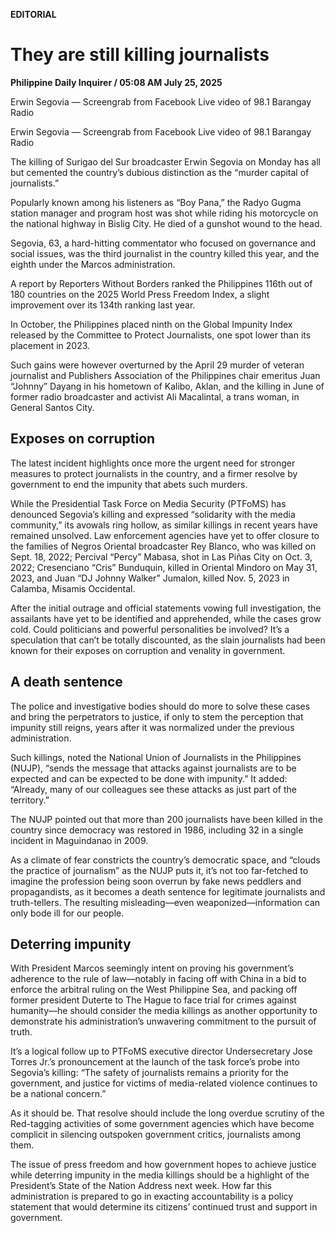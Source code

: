 **EDITORIAL**

# They are still killing journalists

****Philippine Daily Inquirer / 05:08 AM July 25, 2025****

Erwin Segovia — Screengrab from Facebook Live video of 98.1 Barangay Radio


Erwin Segovia — Screengrab from Facebook Live video of 98.1 Barangay Radio

The killing of Surigao del Sur broadcaster Erwin Segovia on Monday has all but cemented the country’s dubious distinction as the “murder capital of journalists.”

Popularly known among his listeners as “Boy Pana,” the Radyo Gugma station manager and program host was shot while riding his motorcycle on the national highway in Bislig City. He died of a gunshot wound to the head.

Segovia, 63, a hard-hitting commentator who focused on governance and social issues, was the third journalist in the country killed this year, and the eighth under the Marcos administration.

A report by Reporters Without Borders ranked the Philippines 116th out of 180 countries on the 2025 World Press Freedom Index, a slight improvement over its 134th ranking last year.

In October, the Philippines placed ninth on the Global Impunity Index released by the Committee to Protect Journalists, one spot lower than its placement in 2023.

Such gains were however overturned by the April 29 murder of veteran journalist and Publishers Association of the Philippines chair emeritus Juan “Johnny” Dayang in his hometown of Kalibo, Aklan, and the killing in June of former radio broadcaster and activist Ali Macalintal, a trans woman, in General Santos City.

## Exposes on corruption

The latest incident highlights once more the urgent need for stronger measures to protect journalists in the country, and a firmer resolve by government to end the impunity that abets such murders.

While the Presidential Task Force on Media Security (PTFoMS) has denounced Segovia’s killing and expressed “solidarity with the media community,” its avowals ring hollow, as similar killings in recent years have remained unsolved. Law enforcement agencies have yet to offer closure to the families of Negros Oriental broadcaster Rey Blanco, who was killed on Sept. 18, 2022; Percival “Percy” Mabasa, shot in Las Piñas City on Oct. 3, 2022; Cresenciano “Cris” Bunduquin, killed in Oriental Mindoro on May 31, 2023, and Juan “DJ Johnny Walker” Jumalon, killed Nov. 5, 2023 in Calamba, Misamis Occidental.

After the initial outrage and official statements vowing full investigation, the assailants have yet to be identified and apprehended, while the cases grow cold. Could politicians and powerful personalities be involved? It’s a speculation that can’t be totally discounted, as the slain journalists had been known for their exposes on corruption and venality in government.

## A death sentence

The police and investigative bodies should do more to solve these cases and bring the perpetrators to justice, if only to stem the perception that impunity still reigns, years after it was normalized under the previous administration.

Such killings, noted the National Union of Journalists in the Philippines (NUJP), “sends the message that attacks against journalists are to be expected and can be expected to be done with impunity.” It added: “Already, many of our colleagues see these attacks as just part of the territory.”

The NUJP pointed out that more than 200 journalists have been killed in the country since democracy was restored in 1986, including 32 in a single incident in Maguindanao in 2009.

As a climate of fear constricts the country’s democratic space, and “clouds the practice of journalism” as the NUJP puts it, it’s not too far-fetched to imagine the profession being soon overrun by fake news peddlers and propagandists, as it becomes a death sentence for legitimate journalists and truth-tellers. The resulting misleading—even weaponized—information can only bode ill for our people.

## Deterring impunity

With President Marcos seemingly intent on proving his government’s adherence to the rule of law—notably in facing off with China in a bid to enforce the arbitral ruling on the West Philippine Sea, and packing off former president Duterte to The Hague to face trial for crimes against humanity—he should consider the media killings as another opportunity to demonstrate his administration’s unwavering commitment to the pursuit of truth.

It’s a logical follow up to PTFoMS executive director Undersecretary Jose Torres Jr.’s pronouncement at the launch of the task force’s probe into Segovia’s killing: “The safety of journalists remains a priority for the government, and justice for victims of media-related violence continues to be a national concern.”

As it should be. That resolve should include the long overdue scrutiny of the Red-tagging activities of some government agencies which have become complicit in silencing outspoken government critics, journalists among them.

The issue of press freedom and how government hopes to achieve justice while deterring impunity in the media killings should be a highlight of the President’s State of the Nation Address next week. How far this administration is prepared to go in exacting accountability is a policy statement that would determine its citizens’ continued trust and support in government.
